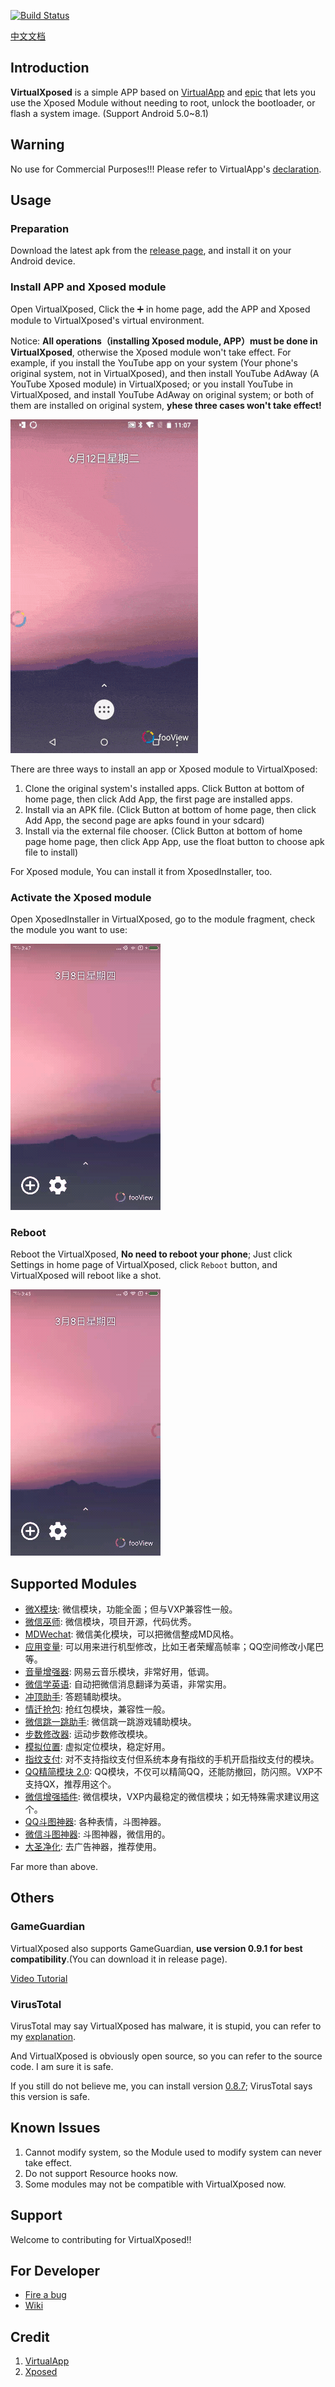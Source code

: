 [![Build Status](https://travis-ci.org/android-hacker/VirtualXposed.svg?branch=exposed)](https://travis-ci.org/android-hacker/VirtualXposed)

[中文文档](CHINESE.md "中文")

Introduction
------------
**VirtualXposed** is a simple APP based on [VirtualApp](https://github.com/asLody/VirtualApp) and [epic](https://github.com/tiann/epic) that lets you use the Xposed Module without needing to root, unlock the bootloader, or flash a system image. (Support Android 5.0~8.1)

Warning
-----------

No use for Commercial Purposes!!!  Please refer to VirtualApp's [declaration](https://github.com/asLody/VirtualApp).

Usage
-------

### Preparation

Download the latest apk from the [release page](https://github.com/android-hacker/VirtualXposed/releases), and install it on your Android device.

### Install APP and Xposed module

Open VirtualXposed, Click the ➕ in home page, add the APP and Xposed module to VirtualXposed's virtual environment.

Notice: **All operations（installing Xposed module, APP）must be done in VirtualXposed**, otherwise the Xposed module won't take effect. For example, if you install the YouTube app on your system (Your phone's original system, not in VirtualXposed), and then install YouTube AdAway (A YouTube Xposed module) in VirtualXposed; or you install YouTube in VirtualXposed, and install YouTube AdAway on original system; or both of them are installed on original system, **yhese three cases won't take effect!**

![How to install](https://raw.githubusercontent.com/tiann/arts/master/vxp_install.gif)

There are three ways to install an app or Xposed module to VirtualXposed:

1. Clone the original system's installed apps. Click Button at bottom of home page, then click Add App, the first page are installed apps.
2. Install via an APK file. (Click Button at bottom of home page, then click Add App, the second page are apks found in your sdcard)
3. Install via the external file chooser. (Click Button at bottom of home page home page, then click App App, use the float button to choose apk file to install)

For Xposed module, You can install it from XposedInstaller, too.

### Activate the Xposed module

Open XposedInstaller in VirtualXposed, go to the module fragment, check the module you want to use:

![How to activate module](https://raw.githubusercontent.com/tiann/arts/master/vxp_active.gif)

### Reboot

Reboot the VirtualXposed, **No need to reboot your phone**; Just click Settings in home page of VirtualXposed, click `Reboot` button, and VirtualXposed will reboot like a shot. 

![How to reboot](https://raw.githubusercontent.com/tiann/arts/master/vxp_reboot.gif)

Supported Modules
--------------------

- [微X模块][wx]: 微信模块，功能全面；但与VXP兼容性一般。
- [微信巫师][wxws]: 微信模块，项目开源，代码优秀。
- [MDWechat][mdwechat]: 微信美化模块，可以把微信整成MD风格。
- [应用变量][yybl]: 可以用来进行机型修改，比如王者荣耀高帧率；QQ空间修改小尾巴等。
- [音量增强器][ylzqq]: 网易云音乐模块，非常好用，低调。
- [微信学英语][wxxyy]: 自动把微信消息翻译为英语，非常实用。
- [冲顶助手][cdzs]: 答题辅助模块。
- [情迁抢包][qqqb]: 抢红包模块，兼容性一般。
- [微信跳一跳助手][ttzs]: 微信跳一跳游戏辅助模块。
- [步数修改器][bsxg]: 运动步数修改模块。
- [模拟位置][mnwz]: 虚拟定位模块，稳定好用。
- [指纹支付][zwzf]: 对不支持指纹支付但系统本身有指纹的手机开启指纹支付的模块。
- [QQ精简模块 2.0][qqjj]: QQ模块，不仅可以精简QQ，还能防撤回，防闪照。VXP不支持QX，推荐用这个。
- [微信增强插件][wxzqcj]: 微信模块，VXP内最稳定的微信模块；如无特殊需求建议用这个。
- [QQ斗图神器][qqdtsq]: 各种表情，斗图神器。
- [微信斗图神器][wxdtsq]: 斗图神器，微信用的。
- [大圣净化][dsjh]: 去广告神器，推荐使用。

Far more than above.

Others
-------

### GameGuardian

VirtualXposed also supports GameGuardian, **use version 0.9.1 for best compatibility**.(You can download it in release page).

[Video Tutorial](https://gameguardian.net/forum/gallery/image/437-no-root-via-virtualxposed-without-error-105-gameguardian/)

### VirusTotal

VirusTotal may say VirtualXposed has malware, it is stupid, you can refer to my [explanation](https://github.com/android-hacker/VirtualXposed/issues/10).

And VirtualXposed is obviously open source, so you can refer to the source code. I am sure it is safe.

If you still do not believe me, you can install version [0.8.7](https://github.com/android-hacker/VirtualXposed/releases/tag/0.8.7); VirusTotal says this version is safe.


Known Issues
-------------

1. Cannot modify system, so the Module used to modify system can never take effect.
2. Do not support Resource hooks now.
3. Some modules may not be compatible with VirtualXposed now.

Support
-----------

Welcome to contributing for VirtualXposed!!

For Developer
--------------

- [Fire a bug](https://github.com/android-hacker/exposed/issues)
- [Wiki](https://github.com/android-hacker/VirtualXposed/wiki)

Credit
-------

1. [VirtualApp](https://github.com/asLody/VirtualApp)
2. [Xposed](https://github.com/rovo89/Xposed)

[wx]: https://pan.baidu.com/s/1hrOzCnq#list/path=%2Freleases%2Fapk&parentPath=%2Freleases
[wxws]: https://github.com/Gh0u1L5/WechatMagician/releases
[yybl]: https://www.coolapk.com/apk/com.sollyu.xposed.hook.model
[ylzqq]: https://github.com/bin456789/Unblock163MusicClient-Xposed/releases
[wxxyy]: https://www.coolapk.com/apk/com.hiwechart.translate
[cdzs]: https://www.coolapk.com/apk/com.gy.xposed.cddh
[qqqb]: http://repo.xposed.info/module/cn.qssq666.redpacket
[ttzs]: http://repo.xposed.info/module/com.emily.mmjumphelper
[mnwz]: https://www.coolapk.com/apk/com.rong.xposed.fakelocation
[zwzf]: https://github.com/android-hacker/Xposed-Fingerprint-pay/releases
[bsxg]: https://www.coolapk.com/apk/com.specher.sm
[mdwechat]: https://github.com/Blankeer/MDWechat
[wxzqcj]:https://github.com/firesunCN/WechatEnhancement
[qqjj]: https://www.coolapk.com/apk/me.zpp0196.qqsimple
[qqdtsq]: https://www.coolapk.com/apk/x.hook.qqemoji
[wxdtsq]: https://www.coolapk.com/apk/x.hook.emojihook
[dsjh]: https://wiki.ad-gone.com/archives/32/
